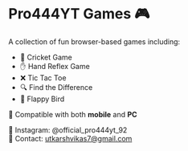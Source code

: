 # Pro444YT Games 🎮

A collection of fun browser-based games including:

- 🏏 Cricket Game
- ✋ Hand Reflex Game
- ❌ Tic Tac Toe
- 🔍 Find the Difference
- 🐤 Flappy Bird

📱 Compatible with both **mobile** and **PC**

🔗 Instagram: @official_pro444yt_92  
📧 Contact: utkarshvikas7@gmail.com  
